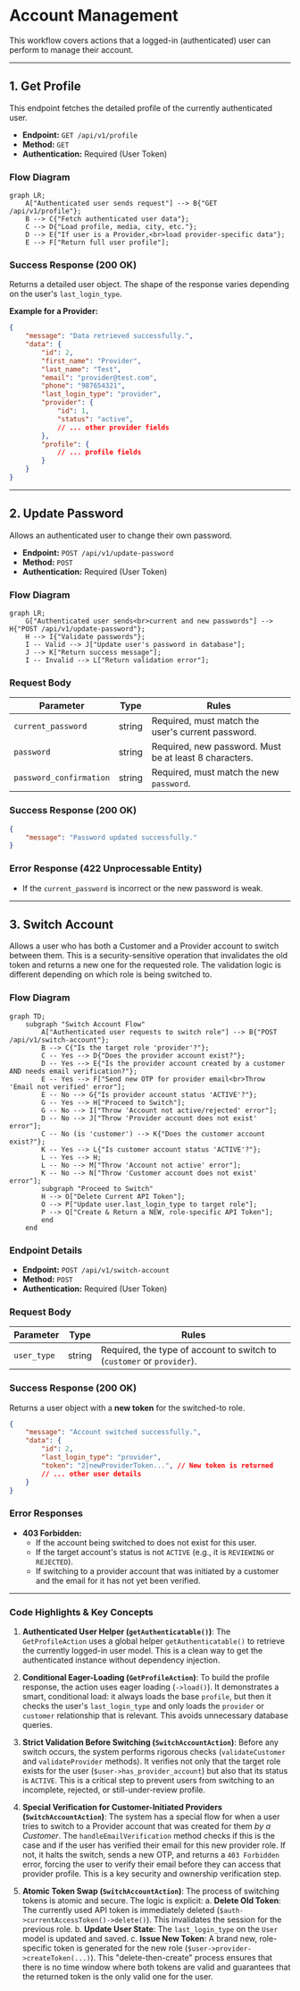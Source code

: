 # Account Management

This workflow covers actions that a logged-in (authenticated) user can perform to manage their account.

---

## 1. Get Profile

This endpoint fetches the detailed profile of the currently authenticated user.

-   **Endpoint:** `GET /api/v1/profile`
-   **Method:** `GET`
-   **Authentication:** Required (User Token)

### Flow Diagram
```mermaid
graph LR;
    A["Authenticated user sends request"] --> B{"GET /api/v1/profile"};
    B --> C{"Fetch authenticated user data"};
    C --> D{"Load profile, media, city, etc."};
    D --> E{"If user is a Provider,<br>load provider-specific data"};
    E --> F["Return full user profile"];
```

### Success Response (200 OK)
Returns a detailed user object. The shape of the response varies depending on the user's `last_login_type`.

**Example for a Provider:**
```json
{
    "message": "Data retrieved successfully.",
    "data": {
        "id": 2,
        "first_name": "Provider",
        "last_name": "Test",
        "email": "provider@test.com",
        "phone": "987654321",
        "last_login_type": "provider",
        "provider": {
            "id": 1,
            "status": "active",
            // ... other provider fields
        },
        "profile": {
            // ... profile fields
        }
    }
}
```

---

## 2. Update Password

Allows an authenticated user to change their own password.

-   **Endpoint:** `POST /api/v1/update-password`
-   **Method:** `POST`
-   **Authentication:** Required (User Token)

### Flow Diagram
```mermaid
graph LR;
    G["Authenticated user sends<br>current and new passwords"] --> H{"POST /api/v1/update-password"};
    H --> I{"Validate passwords"};
    I -- Valid --> J["Update user's password in database"];
    J --> K["Return success message"];
    I -- Invalid --> L["Return validation error"];
```

### Request Body

| Parameter               | Type   | Rules                                                      |
| ----------------------- | ------ | ---------------------------------------------------------- |
| `current_password`      | string | Required, must match the user's current password.          |
| `password`              | string | Required, new password. Must be at least 8 characters.     |
| `password_confirmation` | string | Required, must match the new `password`.                   |

### Success Response (200 OK)
```json
{
    "message": "Password updated successfully."
}
```

### Error Response (422 Unprocessable Entity)
- If the `current_password` is incorrect or the new password is weak.

---

## 3. Switch Account

Allows a user who has both a Customer and a Provider account to switch between them. This is a security-sensitive operation that invalidates the old token and returns a new one for the requested role. The validation logic is different depending on which role is being switched to.

### Flow Diagram
```mermaid
graph TD;
    subgraph "Switch Account Flow"
        A["Authenticated user requests to switch role"] --> B{"POST /api/v1/switch-account"};
        B --> C{"Is the target role 'provider'?"};
        C -- Yes --> D{"Does the provider account exist?"};
        D -- Yes --> E{"Is the provider account created by a customer AND needs email verification?"};
        E -- Yes --> F["Send new OTP for provider email<br>Throw 'Email not verified' error"];
        E -- No --> G{"Is provider account status 'ACTIVE'?"};
        G -- Yes --> H["Proceed to Switch"];
        G -- No --> I["Throw 'Account not active/rejected' error"];
        D -- No --> J["Throw 'Provider account does not exist' error"];
        C -- No (is 'customer') --> K{"Does the customer account exist?"};
        K -- Yes --> L{"Is customer account status 'ACTIVE'?"};
        L -- Yes --> H;
        L -- No --> M["Throw 'Account not active' error"];
        K -- No --> N["Throw 'Customer account does not exist' error"];
        subgraph "Proceed to Switch"
        H --> O["Delete Current API Token"];
        O --> P["Update user.last_login_type to target role"];
        P --> Q["Create & Return a NEW, role-specific API Token"];
        end
    end
```

### Endpoint Details
-   **Endpoint:** `POST /api/v1/switch-account`
-   **Method:** `POST`
-   **Authentication:** Required (User Token)

### Request Body

| Parameter   | Type   | Rules                                             |
| ----------- | ------ | ------------------------------------------------- |
| `user_type` | string | Required, the type of account to switch to (`customer` or `provider`). |

### Success Response (200 OK)
Returns a user object with a **new token** for the switched-to role.
```json
{
    "message": "Account switched successfully.",
    "data": {
        "id": 2,
        "last_login_type": "provider",
        "token": "2|newProviderToken...", // New token is returned
        // ... other user details
    }
}
```

### Error Responses
- **403 Forbidden:**
  - If the account being switched to does not exist for this user.
  - If the target account's status is not `ACTIVE` (e.g., it is `REVIEWING` or `REJECTED`).
  - If switching to a provider account that was initiated by a customer and the email for it has not yet been verified.

---

### Code Highlights & Key Concepts

1.  **Authenticated User Helper (`getAuthenticatable()`)**: The `GetProfileAction` uses a global helper `getAuthenticatable()` to retrieve the currently logged-in user model. This is a clean way to get the authenticated instance without dependency injection.

2.  **Conditional Eager-Loading (`GetProfileAction`)**: To build the profile response, the action uses eager loading (`->load()`). It demonstrates a smart, conditional load: it always loads the base `profile`, but then it checks the user's `last_login_type` and only loads the `provider` or `customer` relationship that is relevant. This avoids unnecessary database queries.

3.  **Strict Validation Before Switching (`SwitchAccountAction`)**: Before any switch occurs, the system performs rigorous checks (`validateCustomer` and `validateProvider` methods). It verifies not only that the target role exists for the user (`$user->has_provider_account`) but also that its status is `ACTIVE`. This is a critical step to prevent users from switching to an incomplete, rejected, or still-under-review profile.

4.  **Special Verification for Customer-Initiated Providers (`SwitchAccountAction`)**: The system has a special flow for when a user tries to switch to a Provider account that was created for them *by a Customer*. The `handleEmailVerification` method checks if this is the case and if the user has verified their email for this new provider role. If not, it halts the switch, sends a new OTP, and returns a `403 Forbidden` error, forcing the user to verify their email before they can access that provider profile. This is a key security and ownership verification step.

5.  **Atomic Token Swap (`SwitchAccountAction`)**: The process of switching tokens is atomic and secure. The logic is explicit:
    a. **Delete Old Token**: The currently used API token is immediately deleted (`$auth->currentAccessToken()->delete()`). This invalidates the session for the previous role.
    b. **Update User State**: The `last_login_type` on the `User` model is updated and saved.
    c. **Issue New Token**: A brand new, role-specific token is generated for the new role (`$user->provider->createToken(...)`).
    This "delete-then-create" process ensures that there is no time window where both tokens are valid and guarantees that the returned token is the only valid one for the user.
